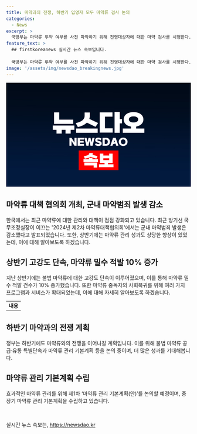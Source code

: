 ```yaml
---
title: 마약과의 전쟁, 하반기 입영자 모두 마약류 검사 논의
categories:
  - News
excerpt: >
  국방부는 마약류 투약 여부를 사전 파악하기 위해 전영대상자에 대한 마약 검사를 시행한다. 또한, 8월부터는 복무 중인 군인들에 대한 마약류 검사도 실시할 예정이다. 이는 군내 마약범죄를 예방하고 군인의 건강을 보호하기 위한 조치로, 상반기에는 고강도 단속을 통해 8977명의 마약류 사범을 적발하는 성과를 거뒀다. 정부는 하반기에도 마약류 밀반입과 유통을 막기 위한 특별단속을 실시하고 중독자 치료와 예방을 강화할 계획이다. 또한, 마약류 관리 기본계획을 수립하여 체계적인 대책을 마련할 예정이며, 마약류 관리를 위해 관계부처의 의견과 민간 전문가의 충분한 수렴을 통해 더욱 효과적인 계획으로 발전시킬 것이라고 밝혔다.
feature_text: >
  ## firstkoreanews 실시간 뉴스 속보입니다.

  국방부는 마약류 투약 여부를 사전 파악하기 위해 전영대상자에 대한 마약 검사를 시행한다. 또한, 8월부터는 복무 중인 군인들에 대한 마약류 검사도 실시할 예정이다. 이는 군내 마약범죄를 예방하고 군인의 건강을 보호하기 위한 조치로, 상반기에는 고강도 단속을 통해 8977명의 마약류 사범을 적발하는 성과를 거뒀다. 정부는 하반기에도 마약류 밀반입과 유통을 막기 위한 특별단속을 실시하고 중독자 치료와 예방을 강화할 계획이다. 또한, 마약류 관리 기본계획을 수립하여 체계적인 대책을 마련할 예정이며, 마약류 관리를 위해 관계부처의 의견과 민간 전문가의 충분한 수렴을 통해 더욱 효과적인 계획으로 발전시킬 것이라고 밝혔다.
image: '/assets/img/newsdao_breakingnews.jpg'
---
```


<p><img src="/assets/img/newsdao_breakingnews.jpg" alt="firstkoreanews 속보" /></p>

<h2 data-ke-size="size26">마약류 대책 협의회 개최, 군내 마약범죄 발생 감소</h2>

<p data-ke-size="size16">한국에서는 최근 마약류에 대한 관리와 대책이 점점 강화되고 있습니다. 최근 방기선 국무조정실장이 이끄는 '2024년 제2차 마약류대책협의회'에서는 군내 마약범죄 발생은 감소했다고 발표되었습니다. 또한, 상반기에는 마약류 관리 성과도 상당한 향상이 있었는데, 이에 대해 알아보도록 하겠습니다.</p>

<h2 data-ke-size="size26">상반기 고강도 단속, 마약류 밀수 적발 10% 증가</h2>

<p data-ke-size="size16">지난 상반기에는 불법 마약류에 대한 고강도 단속이 이루어졌으며, 이를 통해 마약류 밀수 적발 건수가 10% 증가했습니다. 또한 마약류 중독자의 사회복귀를 위해 여러 가지 프로그램과 서비스가 확대되었는데, 이에 대해 자세히 알아보도록 하겠습니다.</p>

<table>
  <tr>
    <td style="text-align: center; height: 17px;"><b>내용</b></td>
  </tr>
</table>

<h2 data-ke-size="size26">하반기 마약과의 전쟁 계획</h2>

<p data-ke-size="size16">정부는 하반기에도 마약류와의 전쟁을 이어나갈 계획입니다. 이를 위해 불법 마약류 공급·유통 특별단속과 마약류 관리 기본계획 등을 논의 중이며, 더 많은 성과를 기대해봅니다.</p>

<h2 data-ke-size="size26">마약류 관리 기본계획 수립</h2>

<p data-ke-size="size16">효과적인 마약류 관리를 위해 제1차 ‘마약류 관리 기본계획(안)’를 논의할 예정이며, 중장기 마약류 관리 기본계획을 수립하고 있습니다.</p>

<p data-ke-size="size16">&nbsp;</p>
실시간 뉴스 속보는, <a href="https://newsdao.kr" rel="dofollow">https://newsdao.kr</a>


